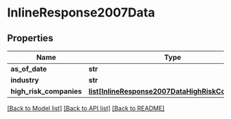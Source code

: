# InlineResponse2007Data

## Properties
Name | Type | Description | Notes
------------ | ------------- | ------------- | -------------
**as_of_date** | **str** |  | 
**industry** | **str** |  | 
**high_risk_companies** | [**list[InlineResponse2007DataHighRiskCompanies]**](InlineResponse2007DataHighRiskCompanies.md) |  | 

[[Back to Model list]](../README.md#documentation-for-models) [[Back to API list]](../README.md#documentation-for-api-endpoints) [[Back to README]](../README.md)


